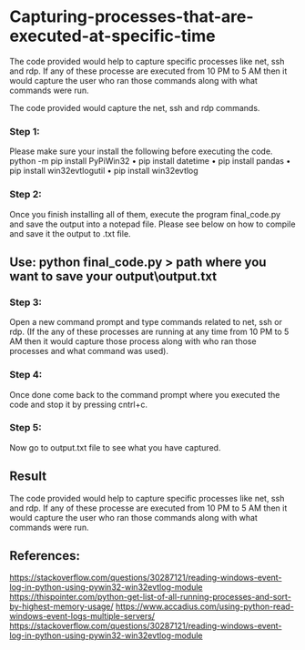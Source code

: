 # Capturing-processes-that-are-executed-at-specific-time

The code provided would help to capture specific processes like net, ssh and rdp. If any of these processe are executed from 10 PM to 5 AM then it would capture the user who ran those commands along with what commands were run.

The code provided would capture the net, ssh and rdp commands. 
### Step 1: 
Please make sure your install the following before executing the code. 
python -m pip install PyPiWin32
•	pip install datetime
•	pip install pandas 
•	pip install win32evtlogutil
•	pip install win32evtlog
### Step 2: 
Once you finish installing all of them,  execute the program final_code.py and save the output into a notepad file. Please see below on how to compile and save it the output to .txt file. 
## Use: python final_code.py > path where you want to save your output\output.txt
### Step 3: 
Open a new command prompt and type commands related to net, ssh or rdp. (If the any of these processes are running at any time from 10 PM to 5 AM then it would capture those process along with who ran those processes and what command was used).
### Step 4:
Once done come back to the command prompt where you executed the code and stop it by pressing cntrl+c. 
### Step 5: 
Now go to output.txt file to see what you have captured. 


## Result

The code provided would help to capture specific processes like net, ssh and rdp. If any of these processe are executed from 10 PM to 5 AM then it would capture the user who ran those commands along with what commands were run.

## References:
https://stackoverflow.com/questions/30287121/reading-windows-event-log-in-python-using-pywin32-win32evtlog-module
https://thispointer.com/python-get-list-of-all-running-processes-and-sort-by-highest-memory-usage/
https://www.accadius.com/using-python-read-windows-event-logs-multiple-servers/
https://stackoverflow.com/questions/30287121/reading-windows-event-log-in-python-using-pywin32-win32evtlog-module
